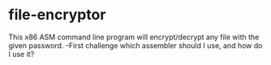 # file-encryptor
This x86 ASM command line program will encrypt/decrypt any file with the given password. 
-First challenge which assembler should I use, and how do I use it?

